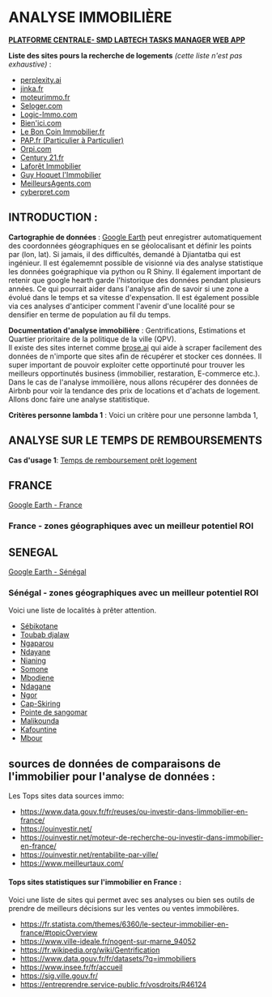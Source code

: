 # ANALYSE IMMOBILIÈRE

[**PLATFORME CENTRALE- SMD LABTECH TASKS MANAGER WEB APP**](https://lookerstudio.google.com/u/0/reporting/15699df7-d3bd-4b0f-8834-647745c6f882/page/p_khucsd4had)  


**Liste des sites pours la recherche de logements** *(cette liste n'est pas exhaustive)* :   
- [perplexity.ai](https://www.perplexity.ai/)  
- [jinka.fr](https://www.jinka.fr/asrenter/alert/list)  
- [moteurimmo.fr](https://moteurimmo.fr/)  
- [Seloger.com](https://www.seloger.com/)  
- [Logic-Immo.com](https://www.logic-immo.com)  
- [Bien'ici.com](https://www.bienici.com)  
- [Le Bon Coin Immobilier.fr](https://www.leboncoin.fr)  
- [PAP.fr (Particulier à Particulier)](https://www.pap.fr)  
- [Orpi.com](https://www.orpi.com)  
- [Century 21.fr](https://www.century21.fr)  
- [Laforêt Immobilier](https://www.laforet.com)  
- [Guy Hoquet l'Immobilier](https://www.guy-hoquet.com)  
- [MeilleursAgents.com](https://www.meilleursagents.com)  
- [cyberpret.com](https://www.cyberpret.com/agregateurs-annonces-immo-moteurs-recherche-immobiliers.html)  


## INTRODUCTION :
**Cartographie de données** : [Google Earth](https://earth.google.com/web) peut enregistrer automatiquement des coordonnées géographiques en se géolocalisant et définir les points par (lon, lat). Si jamais, il des difficultés, demandé à Djiantatba qui est ingénieur. Il est égalememnt possible de visionné via des analyse statistique les données goégraphique via python ou R Shiny. Il également important de retenir que google hearth garde l'historique des données pendant plusieurs années. Ce qui pourrait aider dans l'analyse afin de savoir si une zone a évolué dans le temps et sa vitesse d'expensation. Il est également possible via ces analyses d'anticiper comment l'avenir d'une localité pour se densifier en terme de population au fil du temps.

  
**Documentation d'analyse immobilière** : Gentrifications, Estimations et Quartier prioritaire de la politique de la ville (QPV).  
Il existe des sites internet comme [brose.ai](https://dashboard.browse.ai/teams/personal/robots/new/custom?originUrl=&purpose=extract) qui aide à scraper facilement des données de n'importe que sites afin de récupérer et stocker ces données.
Il super important de pouvoir exploiter cette opportinuté pour trouver les meilleurs opportinutés business (immobilier, restaration, E-commerce etc.).  
Dans le cas de l'analyse immoilière, nous allons récupérer des données de Airbnb pour voir la tendance des prix de locations et d'achats de logement.
Allons donc faire une analyse statitistique.  

**Critères personne lambda 1** :
Voici un critère pour une personne lambda 1, 


## ANALYSE SUR LE TEMPS DE REMBOURSEMENTS

**Cas d'usage 1**:  [Temps de remboursement prêt logement](/docs/Temps_de_remboursement_prêt_logement.pdf)  


## FRANCE

[Google Earth - France](https://earth.google.com/web/search/%c3%8ele-de-France/@48.80271473,2.51521148,72.97274667a,252211.20456755d,35y,0h,0t,0r/data=CigiJgokCSqW8-dOpkhAERWGgn5iFkhAGTTm1M2J3BBAISR3tyBrr-c_MikKJwolCiExVTV6OEFieHpnYXk0cHVKSER3THQ3R2oyTUZ5WjVrQi0gAToDCgEw
)

### France - zones géographiques avec un meilleur potentiel ROI


## SENEGAL

[Google Earth - Sénégal](https://earth.google.com/web)

### Sénégal - zones géographiques avec un meilleur potentiel ROI
Voici une liste de localités à prêter attention.
- [Sébikotane](https://earth.google.com/web) 
- [Toubab djalaw](https://earth.google.com/web)
- [Ngaparou](https://earth.google.com/web) 
- [Ndayane](https://earth.google.com/web) 
- [Nianing](https://earth.google.com/web) 
- [Somone](https://earth.google.com/web) 
- [Mbodiene](https://earth.google.com/web) 
- [Ndagane](https://earth.google.com/web) 
- [Ngor](https://earth.google.com/web) 
- [Cap-Skiring](https://earth.google.com/web) 
- [Pointe de sangomar](https://earth.google.com/web) 
- [Malikounda](https://earth.google.com/web) 
- [Kafountine](https://earth.google.com/web) 
- [Mbour](https://earth.google.com/web) 



## sources de données de comparaisons de l'immobilier pour l'analyse de données :  
Les Tops sites data sources immo:  
- https://www.data.gouv.fr/fr/reuses/ou-investir-dans-limmobilier-en-france/  
- https://ouinvestir.net/  
- https://ouinvestir.net/moteur-de-recherche-ou-investir-dans-immobilier-en-france/  
- https://ouinvestir.net/rentabilite-par-ville/  
- https://www.meilleurtaux.com/  

#### Tops sites statistiques sur l'immobilier en France :  
Voici une liste de sites qui permet avec ses analyses ou bien ses outils de prendre de meilleurs décisions sur les ventes ou ventes immobilères.  
- https://fr.statista.com/themes/6360/le-secteur-immobilier-en-france/#topicOverview
- https://www.ville-ideale.fr/nogent-sur-marne_94052  
- https://fr.wikipedia.org/wiki/Gentrification  
- https://www.data.gouv.fr/fr/datasets/?q=immobiliers  
- https://www.insee.fr/fr/accueil  
- https://sig.ville.gouv.fr/  
- https://entreprendre.service-public.fr/vosdroits/R46124  


